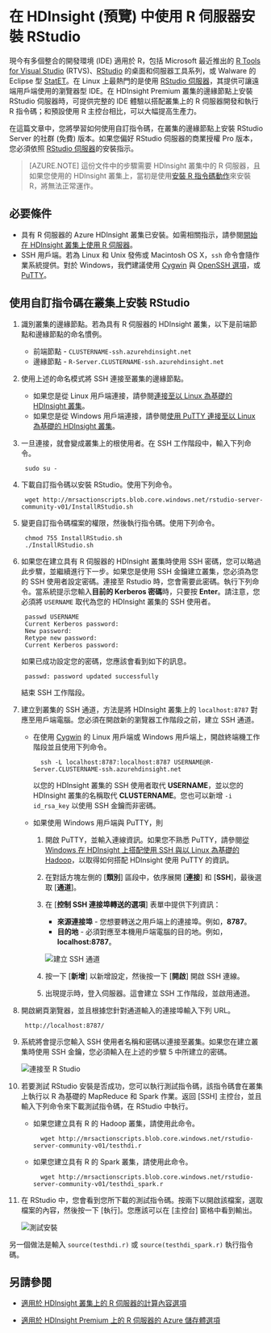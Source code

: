 <properties
	pageTitle="在具有 R 伺服器的 HDInsight 叢集上安裝 RStudio (預覽) | Microsoft Azure"
	description="如何在 HDInsight (預覽) 中使用 R 伺服器安裝 RStudio。"
	services="hdinsight"
	documentationCenter=""
	authors="jeffstokes72"
	manager="jhubbard"
	editor="cgronlun"/>

<tags
   ms.service="hdinsight"
   ms.devlang="na"
   ms.topic="article"
   ms.tgt_pltfrm="na"
   ms.workload="big-data"
   ms.date="09/16/2016"
   ms.author="jeffstok"/>


# 在 HDInsight (預覽) 中使用 R 伺服器安裝 RStudio

現今有多個整合的開發環境 (IDE) 適用於 R，包括 Microsoft 最近推出的 [R Tools for Visual Studio](https://www.visualstudio.com/zh-TW/features/rtvs-vs.aspx) (RTVS)、[RStudio](https://www.rstudio.com/products/rstudio-server/) 的桌面和伺服器工具系列，或 Walware 的 Eclipse 型 [StatET](http://www.walware.de/goto/statet)。在 Linux 上最熱門的是使用 [RStudio 伺服器](https://www.rstudio.com/products/rstudio-server/)，其提供可讓遠端用戶端使用的瀏覽器型 IDE。在 HDInsight Premium 叢集的邊緣節點上安裝 RStudio 伺服器時，可提供完整的 IDE 體驗以搭配叢集上的 R 伺服器開發和執行 R 指令碼；和預設使用 R 主控台相比，可以大幅提高生產力。

在這篇文章中，您將學習如何使用自訂指令碼，在叢集的邊緣節點上安裝 RStudio Server 的社群 (免費) 版本。如果您偏好 RStudio 伺服器的商業授權 Pro 版本，您必須依照 [RStudio 伺服器](https://www.rstudio.com/products/rstudio/download-server/)的安裝指示。

> [AZURE.NOTE] 這份文件中的步驟需要 HDInsight 叢集中的 R 伺服器，且如果您使用的 HDInsight 叢集上，當初是使用[安裝 R 指令碼動作](hdinsight-hadoop-r-scripts-linux.md)來安裝 R，將無法正常運作。

## 必要條件

* 具有 R 伺服器的 Azure HDInsight 叢集已安裝。如需相關指示，請參閱[開始在 HDInsight 叢集上使用 R 伺服器](hdinsight-hadoop-r-server-get-started.md)。
* SSH 用戶端。若為 Linux 和 Unix 發佈或 Macintosh OS X，`ssh` 命令會隨作業系統提供。對於 Windows，我們建議使用 [Cygwin](http://www.redhat.com/services/custom/cygwin/) 與 [OpenSSH 選項](https://www.youtube.com/watch?v=CwYSvvGaiWU)，或 [PuTTY](http://www.chiark.greenend.org.uk/~sgtatham/putty/download.html)。


## 使用自訂指令碼在叢集上安裝 RStudio

1. 識別叢集的邊緣節點。若為具有 R 伺服器的 HDInsight 叢集，以下是前端節點和邊緣節點的命名慣例。

	* 前端節點 - `CLUSTERNAME-ssh.azurehdinsight.net`
	* 邊緣節點 - `R-Server.CLUSTERNAME-ssh.azurehdinsight.net`

2. 使用上述的命名模式將 SSH 連接至叢集的邊緣節點。
 
	* 如果您是從 Linux 用戶端連接，請參閱[連接至以 Linux 為基礎的 HDInsight 叢集](hdinsight-hadoop-linux-use-ssh-unix.md#connect-to-a-linux-based-hdinsight-cluster)。
	* 如果您是從 Windows 用戶端連接，請參閱[使用 PuTTY 連接至以 Linux 為基礎的 HDInsight 叢集](hdinsight-hadoop-linux-use-ssh-windows.md#connect-to-a-linux-based-hdinsight-cluster)。

3. 一旦連接，就會變成叢集上的根使用者。在 SSH 工作階段中，輸入下列命令。

		sudo su -

4. 下載自訂指令碼以安裝 RStudio。使用下列命令。

		wget http://mrsactionscripts.blob.core.windows.net/rstudio-server-community-v01/InstallRStudio.sh

5. 變更自訂指令碼檔案的權限，然後執行指令碼。使用下列命令。

		chmod 755 InstallRStudio.sh
		./InstallRStudio.sh

6. 如果您在建立具有 R 伺服器的 HDInsight 叢集時使用 SSH 密碼，您可以略過此步驟，並繼續進行下一步。如果您是使用 SSH 金鑰建立叢集，您必須為您的 SSH 使用者設定密碼。連接至 Rstudio 時，您會需要此密碼。執行下列命令。當系統提示您輸入**目前的 Kerberos 密碼**時，只要按 **Enter**。請注意，您必須將 `USERNAME` 取代為您的 HDInsight 叢集的 SSH 使用者。

		passwd USERNAME
		Current Kerberos password:
		New password:
		Retype new password:
		Current Kerberos password:
		
	如果已成功設定您的密碼，您應該會看到如下的訊息。

		passwd: password updated successfully


	結束 SSH 工作階段。

7. 建立到叢集的 SSH 通道，方法是將 HDInsight 叢集上的 `localhost:8787` 對應至用戶端電腦。您必須在開啟新的瀏覽器工作階段之前，建立 SSH 通道。

	* 在使用 [Cygwin](http://www.redhat.com/services/custom/cygwin/) 的 Linux 用戶端或 Windows 用戶端上，開啟終端機工作階段並且使用下列命令。

			ssh -L localhost:8787:localhost:8787 USERNAME@R-Server.CLUSTERNAME-ssh.azurehdinsight.net
			
		以您的 HDInsight 叢集的 SSH 使用者取代 **USERNAME**，並以您的 HDInsight 叢集的名稱取代 **CLUSTERNAME**。您也可以新增 `-i id_rsa_key` 以使用 SSH 金鑰而非密碼。

	* 如果使用 Windows 用戶端與 PuTTY，則

		1.  開啟 PuTTY，並輸入連線資訊。如果您不熟悉 PuTTY，請參閱[從 Windows 在 HDInsight 上搭配使用 SSH 與以 Linux 為基礎的 Hadoop](hdinsight-hadoop-linux-use-ssh-windows.md)，以取得如何搭配 HDInsight 使用 PuTTY 的資訊。
		2.  在對話方塊左側的 [**類別**] 區段中，依序展開 [**連接**] 和 [**SSH**]，最後選取 [**通道**]。
		3.  在 [**控制 SSH 連接埠轉送的選項**] 表單中提供下列資訊：

			* **來源連接埠** - 您想要轉送之用戶端上的連接埠。例如，**8787**。
			* **目的地** - 必須對應至本機用戶端電腦的目的地。例如，**localhost:8787**。

			![建立 SSH 通道](./media/hdinsight-hadoop-r-server-install-r-studio/createsshtunnel.png "建立 SSH 通道")

		4. 按一下 [**新增**] 以新增設定，然後按一下 [**開啟**] 開啟 SSH 連線。
		5. 出現提示時，登入伺服器。這會建立 SSH 工作階段，並啟用通道。

8. 開啟網頁瀏覽器，並且根據您針對通道輸入的連接埠輸入下列 URL。

		http://localhost:8787/ 

9. 系統將會提示您輸入 SSH 使用者名稱和密碼以連接至叢集。如果您在建立叢集時使用 SSH 金鑰，您必須輸入在上述的步驟 5 中所建立的密碼。

	![連接至 R Studio](./media/hdinsight-hadoop-r-server-install-r-studio/connecttostudio.png "建立 SSH 通道")

10. 若要測試 RStudio 安裝是否成功，您可以執行測試指令碼，該指令碼會在叢集上執行以 R 為基礎的 MapReduce 和 Spark 作業。返回 [SSH] 主控台，並且輸入下列命令來下載測試指令碼，在 RStudio 中執行。

	* 如果您建立具有 R 的 Hadoop 叢集，請使用此命令。
		
			wget http://mrsactionscripts.blob.core.windows.net/rstudio-server-community-v01/testhdi.r

	* 如果您建立具有 R 的 Spark 叢集，請使用此命令。

			wget http://mrsactionscripts.blob.core.windows.net/rstudio-server-community-v01/testhdi_spark.r

11. 在 RStudio 中，您會看到您所下載的測試指令碼。按兩下以開啟該檔案，選取檔案的內容，然後按一下 [執行]。您應該可以在 [主控台] 窗格中看到輸出。
 
	![測試安裝](./media/hdinsight-hadoop-r-server-install-r-studio/test-r-script.png "測試安裝")

另一個做法是輸入 `source(testhdi.r)` 或 `source(testhdi_spark.r)` 執行指令碼。

## 另請參閱

- [適用於 HDInsight 叢集上的 R 伺服器的計算內容選項](hdinsight-hadoop-r-server-compute-contexts.md)

- [適用於 HDInsight Premium 上的 R 伺服器的 Azure 儲存體選項](hdinsight-hadoop-r-server-storage.md)


 

<!---HONumber=AcomDC_0921_2016-->